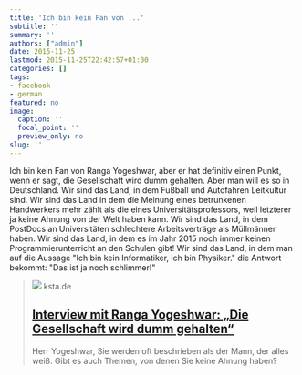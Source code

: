 ```yaml
---
title: 'Ich bin kein Fan von ...'
subtitle: ''
summary: ''
authors: ["admin"]
date: 2015-11-25
lastmod: 2015-11-25T22:42:57+01:00
categories: []
tags:
- facebook
- german
featured: no
image:
  caption: ''
  focal_point: ''
  preview_only: no
slug: ''
---
```

Ich bin kein Fan von Ranga Yogeshwar, aber er hat definitiv einen Punkt, wenn er sagt, die Gesellschaft wird dumm gehalten. Aber man will es so in Deutschland. 
Wir sind das Land, in dem Fußball und Autofahren Leitkultur sind. Wir sind das Land in dem die Meinung eines betrunkenen Handwerkers mehr zählt als die eines Universitätsprofessors, weil letzterer ja keine Ahnung von der Welt haben kann. Wir sind das Land, in dem PostDocs an Universitäten schlechtere Arbeitsverträge als Müllmänner haben. Wir sind das Land, in dem es im Jahr 2015 noch immer keinen Programmierunterricht an den Schulen gibt!﻿ Wir sind das Land, in dem man auf die Aussage "Ich bin kein Informatiker, ich bin Physiker." die Antwort bekommt: "Das ist ja noch schlimmer!"
> [![](https://www.ksta.de/image/5120950/2x1/940/470/f83581da7b5b9e988fdb9d0d78a897f0/ao/ry-jpg.jpg)](http://www.ksta.de/kultur/interview-ranga-yogeshwar-die-gesellschaft-wird-dumm-gehalten,15189520,24821714.html)
> ksta.de
> ## [Interview mit Ranga Yogeshwar: „Die Gesellschaft wird dumm gehalten“](http://www.ksta.de/kultur/interview-ranga-yogeshwar-die-gesellschaft-wird-dumm-gehalten,15189520,24821714.html)
>
>Herr Yogeshwar, Sie werden oft beschrieben als der Mann, der alles weiß. Gibt es auch Themen, von denen Sie keine Ahnung haben?


